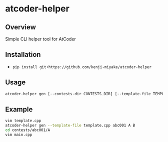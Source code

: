 # atcoder-helper

## Overview

Simple CLI helper tool for AtCoder

## Installation

- `pip install git+https://github.com/kenji-miyake/atcoder-helper`

## Usage

```sh
atcoder-helper gen [--contests-dir CONTESTS_DIR] [--template-file TEMPLATE_FILE] contest_id [alphabets [alphabets ...]]
```

## Example

```sh
vim template.cpp
atcoder-helper gen --template-file template.cpp abc001 A B
cd contests/abc001/A
vim main.cpp
```
